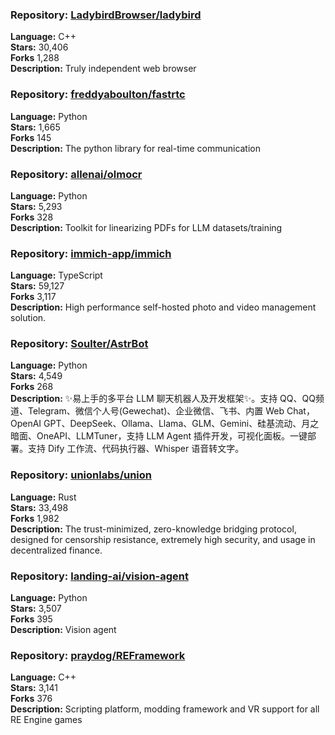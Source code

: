 ### **Repository:** [LadybirdBrowser/ladybird](https://github.com/LadybirdBrowser/ladybird)  

**Language:** C++  
**Stars:** 30,406  
**Forks** 1,288  
**Description:** Truly independent web browser  

### **Repository:** [freddyaboulton/fastrtc](https://github.com/freddyaboulton/fastrtc)  

**Language:** Python  
**Stars:** 1,665  
**Forks** 145  
**Description:** The python library for real-time communication  

### **Repository:** [allenai/olmocr](https://github.com/allenai/olmocr)  

**Language:** Python  
**Stars:** 5,293  
**Forks** 328  
**Description:** Toolkit for linearizing PDFs for LLM datasets/training  

### **Repository:** [immich-app/immich](https://github.com/immich-app/immich)  

**Language:** TypeScript  
**Stars:** 59,127  
**Forks** 3,117  
**Description:** High performance self-hosted photo and video management solution.  

### **Repository:** [Soulter/AstrBot](https://github.com/Soulter/AstrBot)  

**Language:** Python  
**Stars:** 4,549  
**Forks** 268  
**Description:** ✨易上手的多平台 LLM 聊天机器人及开发框架✨。支持 QQ、QQ频道、Telegram、微信个人号(Gewechat)、企业微信、飞书、内置 Web Chat，OpenAI GPT、DeepSeek、Ollama、Llama、GLM、Gemini、硅基流动、月之暗面、OneAPI、LLMTuner，支持 LLM Agent 插件开发，可视化面板。一键部署。支持 Dify 工作流、代码执行器、Whisper 语音转文字。  

### **Repository:** [unionlabs/union](https://github.com/unionlabs/union)  

**Language:** Rust  
**Stars:** 33,498  
**Forks** 1,982  
**Description:** The trust-minimized, zero-knowledge bridging protocol, designed for censorship resistance, extremely high security, and usage in decentralized finance.  

### **Repository:** [landing-ai/vision-agent](https://github.com/landing-ai/vision-agent)  

**Language:** Python  
**Stars:** 3,507  
**Forks** 395  
**Description:** Vision agent  

### **Repository:** [praydog/REFramework](https://github.com/praydog/REFramework)  

**Language:** C++  
**Stars:** 3,141  
**Forks** 376  
**Description:** Scripting platform, modding framework and VR support for all RE Engine games  

